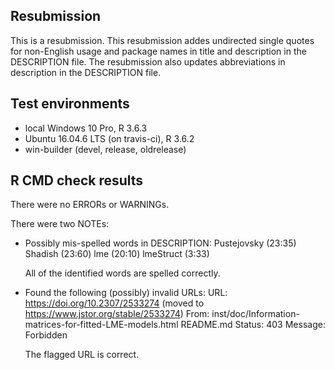 ## Resubmission
This is a resubmission. This resubmission addes undirected single quotes for non-English usage and package names in title and description in the DESCRIPTION file. The resubmission also updates abbreviations in description in the DESCRIPTION file.

## Test environments
* local Windows 10 Pro, R 3.6.3
* Ubuntu 16.04.6 LTS (on travis-ci), R 3.6.2
* win-builder (devel, release, oldrelease)

## R CMD check results
There were no ERRORs or WARNINGs.

There were two NOTEs:
  
* Possibly mis-spelled words in DESCRIPTION: Pustejovsky (23:35) Shadish (23:60) lme (20:10) lmeStruct (3:33)
  
  All of the identified words are spelled correctly.

* Found the following (possibly) invalid URLs: URL: https://doi.org/10.2307/2533274 
  (moved to https://www.jstor.org/stable/2533274) 
  From: inst/doc/Information-matrices-for-fitted-LME-models.html README.md 
  Status: 403 Message: Forbidden
  
  The flagged URL is correct.
  
